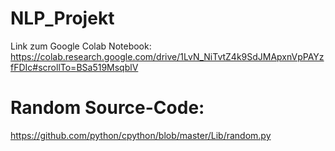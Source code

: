 # NLP_Projekt

Link zum Google Colab Notebook: https://colab.research.google.com/drive/1LvN_NiTvtZ4k9SdJMApxnVpPAYzfFDIc#scrollTo=BSa519MsqblV


# Random Source-Code:
https://github.com/python/cpython/blob/master/Lib/random.py

